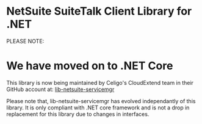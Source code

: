 NetSuite SuiteTalk Client Library for .NET
==========================================

PLEASE NOTE:
# We have moved on to .NET Core

This library is now being maintained by Celigo's CloudExtend team in their GitHub account at:
[lib-netsuite-servicemgr](https://github.com/pro-celigo/lib-netsuite-servicemgr)

Please note that, lib-netsuite-servicemgr has evolved independantly of this library. It is only compliant with .NET core framework and is not a drop in replacement for this library due to changes in interfaces.
